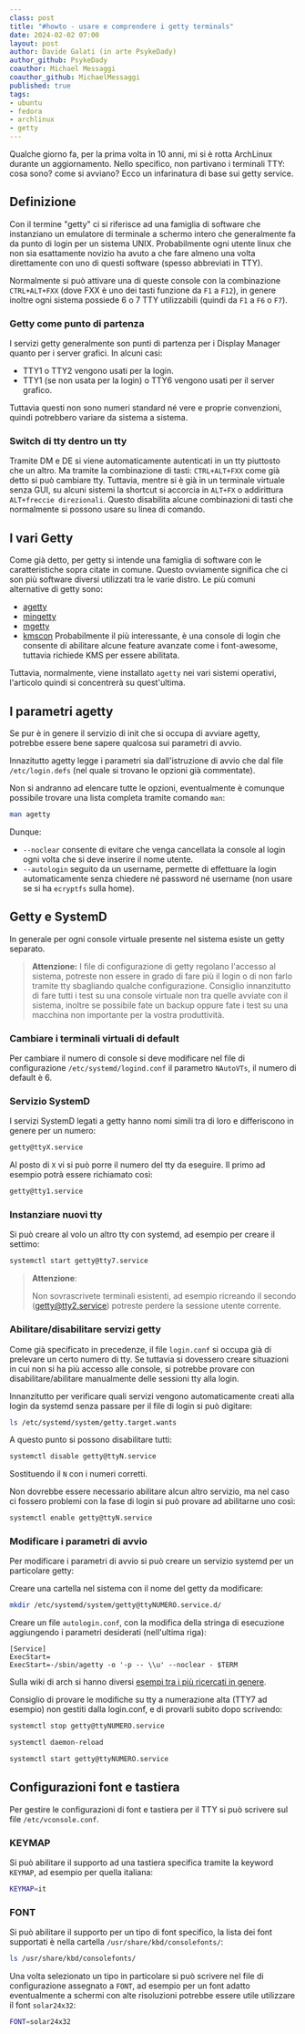 ```yaml
---
class: post
title: "#howto - usare e comprendere i getty terminals"
date: 2024-02-02 07:00
layout: post
author: Davide Galati (in arte PsykeDady)
author_github: PsykeDady
coauthor: Michael Messaggi
coauthor_github: MichaelMessaggi
published: true
tags:
- ubuntu
- fedora
- archlinux
- getty
---
```


Qualche giorno fa, per la prima volta in 10 anni, mi si è rotta ArchLinux durante un aggiornamento.
Nello specifico, non partivano i terminali TTY: cosa sono? come si avviano? Ecco un infarinatura di base sui getty service.

## Definizione

Con il termine "getty" ci si riferisce ad una famiglia di software che instanziano un emulatore di terminale a schermo intero che generalmente fa da punto di login per un sistema UNIX. Probabilmente ogni utente linux che non sia esattamente novizio ha avuto a che fare almeno una volta direttamente con uno di questi software (spesso abbreviati in TTY).

Normalmente si può attivare una di queste console con la combinazione `CTRL+ALT+FXX` (dove FXX è uno dei tasti funzione da `F1` a `F12`), in genere inoltre ogni sistema possiede 6 o 7 TTY utilizzabili (quindi da `F1` a `F6` o `F7`).

### Getty come punto di partenza

I servizi getty generalmente son punti di partenza per i Display Manager quanto per i server grafici. In alcuni casi:

- TTY1 o TTY2 vengono usati per la login.
- TTY1 (se non usata per la login) o TTY6 vengono usati per il server grafico.

Tuttavia questi non sono numeri standard né vere e proprie convenzioni, quindi potrebbero variare da sistema a sistema.

### Switch di tty dentro un tty

Tramite DM e DE si viene automaticamente autenticati in un tty piuttosto che un altro. Ma tramite la combinazione di tasti: `CTRL+ALT+FXX` come già detto si può cambiare tty.
Tuttavia, mentre si è già in un terminale virtuale senza GUI, su alcuni sistemi la shortcut si accorcia in `ALT+FX` o addirittura `ALT+freccie direzionali`.
Questo disabilita alcune combinazioni di tasti che normalmente si possono usare su linea di comando.

## I vari Getty

Come già detto, per getty si intende una famiglia di software con le caratteristiche sopra citate in comune.
Questo ovviamente significa che ci son più software diversi utilizzati tra le varie distro.
Le più comuni alternative di getty sono:

- [agetty](https://github.com/util-linux/util-linux/blob/master/term-utils/agetty.c)
- [mingetty](https://sourceforge.net/projects/mingetty/)
- [mgetty](http://mgetty.greenie.net)
- [kmscon](https://cgit.freedesktop.org/~dvdhrm/kmscon/tree/README) Probabilmente il più interessante, è una console di login che consente di abilitare alcune feature avanzate come i font-awesome, tuttavia richiede KMS per essere abilitata.

Tuttavia, normalmente, viene installato `agetty` nei vari sistemi operativi, l'articolo quindi si concentrerà su quest'ultima.

## I parametri agetty

Se pur è in genere il servizio di init che si occupa di avviare agetty, potrebbe essere bene sapere qualcosa sui parametri di avvio.

Innazitutto agetty legge i parametri sia dall'istruzione di avvio che dal file `/etc/login.defs` (nel quale si trovano le opzioni già commentate).

Non si andranno ad elencare tutte le opzioni, eventualmente è comunque possibile trovare una lista completa tramite comando `man`:

```bash
man agetty
```

Dunque:

- `--noclear` consente di evitare che venga cancellata la console al login ogni volta che si deve inserire il nome utente.
- `--autologin` seguito da un username, permette di effettuare la login automaticamente senza chiedere né password né username (non usare se si ha `ecryptfs` sulla home).

## Getty e SystemD

In generale per ogni console virtuale presente nel sistema esiste un getty separato.

> **Attenzione:**
> I file di configurazione di getty regolano l'accesso al sistema, potreste non essere in grado di fare più il login o di non farlo tramite tty sbagliando qualche configurazione. Consiglio innanzitutto di fare tutti i test su una console virtuale non tra quelle avviate con il sistema, inoltre se possibile fate un backup oppure fate i test su una macchina non importante per la vostra produttività.

### Cambiare i terminali virtuali di default

Per cambiare il numero di console si deve modificare nel file di configurazione `/etc/systemd/logind.conf` il parametro `NAutoVTs`, il numero di default è 6.

### Servizio SystemD

I servizi SystemD legati a getty hanno nomi simili tra di loro e differiscono in genere per un numero:

```bash
getty@ttyX.service
```

Al posto di `X` vi si può porre il numero del tty da eseguire. Il primo ad esempio potrà essere richiamato così:

```bash
getty@tty1.service
```

### Instanziare nuovi tty

Si può creare al volo un altro tty con systemd, ad esempio per creare il settimo:

```bash
systemctl start getty@tty7.service
```

> **Attenzione**:
>
> Non sovrascrivete terminali esistenti, ad esempio ricreando il secondo (getty@tty2.service) potreste perdere la sessione utente corrente.

### Abilitare/disabilitare servizi getty

Come già specificato in precedenze, il file `login.conf` si occupa già di prelevare un certo numero di tty.
Se tuttavia si dovessero creare situazioni in cui non si ha più accesso alle console, si potrebbe provare con disabilitare/abilitare manualmente delle sessioni tty alla login.

Innanzitutto per verificare quali servizi vengono automaticamente creati alla login da systemd senza passare per il file di login si può digitare:

```bash
ls /etc/systemd/system/getty.target.wants
```

A questo punto si possono disabilitare tutti:

```bash
systemctl disable getty@ttyN.service
```

Sostituendo il `N` con i numeri corretti.

Non dovrebbe essere necessario abilitare alcun altro servizio, ma nel caso ci fossero problemi con la fase di login si può provare ad abilitarne uno così:

```bash
systemctl enable getty@ttyN.service
```

### Modificare i parametri di avvio

Per modificare i parametri di avvio si può creare un servizio systemd per un particolare getty:

Creare una cartella nel sistema con il nome del getty da modificare: 

```bash
mkdir /etc/systemd/system/getty@ttyNUMERO.service.d/
```

Creare un file `autologin.conf`, con la modifica della stringa di esecuzione aggiungendo i parametri desiderati (nell'ultima riga):

```properties
[Service]
ExecStart=
ExecStart=-/sbin/agetty -o '-p -- \\u' --noclear - $TERM
```

Sulla wiki di arch si hanno diversi [esempi tra i più ricercati in genere](https://wiki.archlinux.org/title/Getty#Prompt_only_the_password_for_a_default_user_in_virtual_console_login).

Consiglio di provare le modifiche su tty a numerazione alta (TTY7 ad esempio) non gestiti dalla login.conf, e di provarli subito dopo scrivendo: 

```bash
systemctl stop getty@ttyNUMERO.service

systemctl daemon-reload

systemctl start getty@ttyNUMERO.service
```

## Configurazioni font e tastiera

Per gestire le configurazioni di font e tastiera per il TTY si può scrivere sul file `/etc/vconsole.conf`.

### KEYMAP

Si può abilitare il supporto ad una tastiera specifica tramite la keyword `KEYMAP`, ad esempio per quella italiana:

```bash
KEYMAP=it
```

### FONT

Si può abilitare il supporto per un tipo di font specifico, la lista dei font supportati è nella cartella `/usr/share/kbd/consolefonts/`:

```bash
ls /usr/share/kbd/consolefonts/
```

Una volta selezionato un tipo in particolare si può scrivere nel file di configurazione assegnato a `FONT`, ad esempio per un font adatto eventualmente a schermi con alte risoluzioni potrebbe essere utile utilizzare il font `solar24x32`: 

```bash
FONT=solar24x32
```
